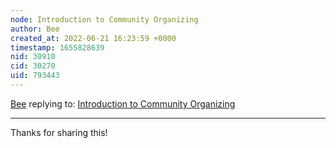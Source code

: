 ```yaml
---
node: Introduction to Community Organizing
author: Bee
created_at: 2022-06-21 16:23:59 +0000
timestamp: 1655828639
nid: 30910
cid: 30270
uid: 793443
---
```




[Bee](../profile/Bee) replying to: [Introduction to Community Organizing](../notes/julia_e_masters/05-25-2022/introduction-to-community-organizing)

----
Thanks for sharing this!